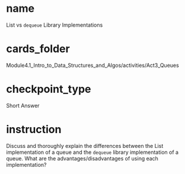# name

 List vs `dequeue` Library Implementations

 # cards_folder

 Module4.1_Intro_to_Data_Structures_and_Algos/activities/Act3_Queues

 # checkpoint_type

 Short Answer

 # instruction

 Discuss and thoroughly explain the differences between the List implementation of a queue and the `dequeue` library implementation of a queue. What are the advantages/disadvantages of using each implementation?
